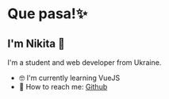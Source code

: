 <h1>Que pasa!✨</h1>
<h2>I'm Nikita 🌊</h2>
<p>I'm a student and web developer from Ukraine.</p>
<ul>
  <li>🤓 I'm currently learning VueJS</li>
  <li>💬 How to reach me: <a href="https://github.com/tsukiyyyomi">Github</li>  
</ul>
